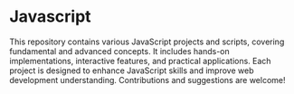 # Javascript
This repository contains various JavaScript projects and scripts, covering fundamental and advanced concepts. It includes hands-on implementations, interactive features, and practical applications. Each project is designed to enhance JavaScript skills and improve web development understanding. Contributions and suggestions are welcome!
